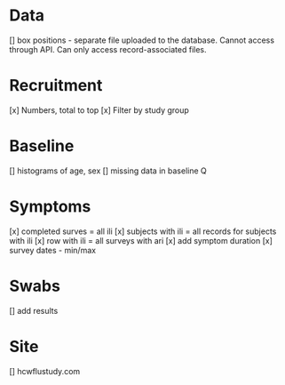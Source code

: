# Data

[] box positions - separate file uploaded to the database. Cannot access through API. Can only access record-associated files.

# Recruitment

[x] Numbers, total to top
[x] Filter by study group

# Baseline

[] histograms of age, sex
[] missing data in baseline Q

# Symptoms

[x] completed surves = all ili
[x] subjects with ili = all records for subjects with ili
[x] row with ili = all surveys with ari
[x] add symptom duration
[x] survey dates - min/max

# Swabs

[] add results

# Site

[] hcwflustudy.com
